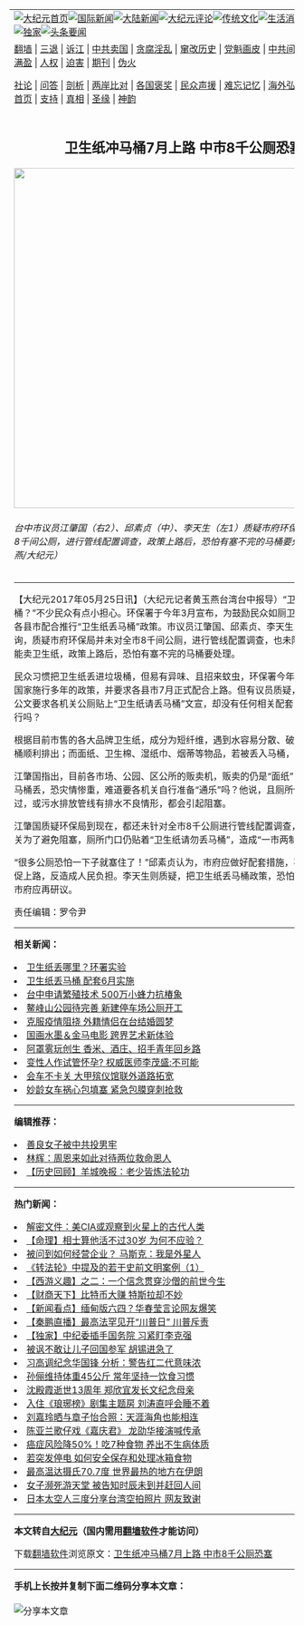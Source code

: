 <a name="1" id="1" target="_blank"></a><span id="1"></span>
<table align=center border="0"><tr><td colspan="2" VALIGN=TOP><a href="https://github.com/eoabji367/djy/blob/master/gb/nf1351518.md#1"><img src="https://raw.githubusercontent.com/eoabji367/www/master/t/djy/1.jpg" title="大纪元首页" alt="大纪元首页"></a><a href="https://github.com/eoabji367/djy/blob/master/gb/n24hr.md#1"><img src="https://raw.githubusercontent.com/eoabji367/www/master/t/djy/3.jpg" title="国际新闻" alt="国际新闻"></a><a href="https://github.com/eoabji367/djy/blob/master/gb/nsc413.md#1"><img src="https://raw.githubusercontent.com/eoabji367/www/master/t/djy/4.jpg" title="大陆新闻" alt="大陆新闻"></a><a href="https://github.com/eoabji367/djy/blob/master/gb/news392.md#1"><img src="https://raw.githubusercontent.com/eoabji367/www/master/t/djy/5.jpg" title="大纪元评论" alt="大纪元评论"></a><a href="https://github.com/eoabji367/djy/blob/master/gb/news2007.md#1"><img src="https://raw.githubusercontent.com/eoabji367/www/master/t/djy/6.jpg" title="传统文化" alt="传统文化"></a><a href="https://github.com/eoabji367/djy/blob/master/gb/news2008.md#1"><img src="https://raw.githubusercontent.com/eoabji367/www/master/t/djy/7.jpg" title="生活消费" alt="生活消费"></a><a href="https://github.com/eoabji367/djy/blob/master/gb/ncyule.md#1"><img src="https://raw.githubusercontent.com/eoabji367/www/master/t/djy/8.jpg" title="娱乐休闲" alt="娱乐休闲"></a><a href="https://github.com/eoabji367/djy/blob/master/gb/nsc1002.md#1"><img src="https://raw.githubusercontent.com/eoabji367/www/master/t/djy/9.jpg" title="健康" alt="健康"></a><a href="https://github.com/eoabji367/djy/blob/master/gb/nf6092.md#1"><img src="https://raw.githubusercontent.com/eoabji367/www/master/t/djy/10a.jpg" title="独家" alt="独家"></a><a href="https://github.com/eoabji367/djy/blob/master/gb/nf4514.md#1"><img src="https://raw.githubusercontent.com/eoabji367/www/master/t/djy/12a.jpg" title="头条要闻" alt="头条要闻"></a></td></tr>
<tr><td colspan="2" VALIGN=TOP><a target="_blank" href="https://github.com/eoabji367/www/blob/master/README.md?zsrh#1">翻墙</a> | <a target="_blank" href="https://github.com/eoabji367/djy/blob/master/gb/nf5657.md#1">三退</a> | <a target="_blank" href="https://github.com/eoabji367/djy/blob/master/gb/nf6124.md#1">诉江</a> | <a target="_blank" href="https://github.com/eoabji367/djy/blob/master/gb/nf1176117.md#1">中共卖国</a> | <a target="_blank" href="https://github.com/eoabji367/djy/blob/master/gb/nf5773.md#1">贪腐淫乱</a> | <a target="_blank" href="https://github.com/eoabji367/djy/blob/master/gb/nf1176115.md#1">窜改历史</a> | <a target="_blank" href="https://github.com/eoabji367/djy/blob/master/gb/nf1176107.md#1">党魁画皮</a> | <a target="_blank" href="https://github.com/eoabji367/djy/blob/master/gb/nf1320400.md#1">中共间谍</a> | <a target="_blank" href="https://github.com/eoabji367/djy/blob/master/gb/nf1176114.md#1">破坏传统</a> | <a target="_blank" href="https://github.com/eoabji367/ntdtv/blob/master/gb/prog447_1.md#1">恶贯满盈</a> | <a target="_blank" href="https://github.com/eoabji367/djy/blob/master/gb/ncid278.md#1">人权</a> | <a target="_blank" href="https://github.com/eoabji367/djy/blob/master/gb/nf1176111.md#1">迫害</a> | <a target="_blank" href="https://gitlab.com/szzdlab/mh-qikan/blob/master/README.md#1">期刊</a> | <a target="_blank" href="https://github.com/eoabji367/djy/blob/master/gb/nf5562.md#1">伪火</a></p><p><a target="_blank" href="https://github.com/eoabji367/djy/blob/master/gb/9p.md#1">社论</a> | <a target="_blank" href="https://github.com/eoabji367/djy/blob/master/gb/nf4378.md#1">问答</a> | <a target="_blank" href="https://github.com/eoabji367/djy/blob/master/gb/nf5792.md#1">剖析</a> | <a target="_blank" href="https://github.com/eoabji367/djy/blob/master/gb/nf5735.md#1">两岸比对</a> | <a target="_blank" href="https://github.com/eoabji367/djy/blob/master/gb/nf6119.md#1">各国褒奖</a> | <a target="_blank" href="https://github.com/eoabji367/djy/blob/master/gb/nf6120.md#1">民众声援</a> | <a target="_blank" href="https://github.com/eoabji367/djy/blob/master/gb/nf1188594.md#1">难忘记忆</a> | <a target="_blank" href="https://github.com/eoabji367/djy/blob/master/gb/nf3180.md#1">海外弘传</a> | <a target="_blank" href="https://github.com/eoabji367/djy/blob/master/gb/nf5410.md#1">万人上访</a> | <a target="_blank" href="https://github.com/eoabji367/www/blob/master/README.md?zsrh#1">平台首页</a> | <a target="_blank" href="https://github.com/eoabji367/djy/blob/master/gb/nf4386.md#1">支持</a> | <a target="_blank" href="https://github.com/eoabji367/djy/blob/master/gb/nf4389.md#1">真相</a> | <a target="_blank" href="https://github.com/eoabji367/djy/blob/master/gb/nf5790.md#1">圣缘</a> | <a target="_blank" href="https://github.com/eoabji367/djy/blob/master/gb/nf4786.md#1">神韵</a></td></tr>
<tr><td VALIGN=TOP width="626"><h2 align=center>卫生纸冲马桶7月上路  中市8千公厕恐塞</h2>
<img width="600" src="https://i.epochtimes.com/assets/uploads/2017/05/263987-600x400.jpg" />
<h6>台中市议员江肇国（右2）、邱素贞（中）、李天生（左1）质疑市府环保局并未对全市8千间公厕，进行管线配置调查，政策上路后，恐怕有塞不完的马桶要处理。（黄玉燕/大纪元）
</h6>
<hr>
<p>【大纪元2017年05月25日讯】（大纪元记者黄玉燕台湾台中报导）“<ahref="https://github.com/eoabji367/djy/blob/master/gb/tag/%E5%8D%AB%E7%94%9F%E7%BA%B8.md#1">卫生纸</a>只能丢<ahref="https://github.com/eoabji367/djy/blob/master/gb/tag/%E9%A9%AC%E6%A1%B6.md#1">马桶</a>？”不少民众有点小担心。<ahref="https://github.com/eoabji367/djy/blob/master/gb/tag/%E7%8E%AF%E4%BF%9D%E7%BD%B2.md#1">环保署</a>于今年3月宣布，为鼓励民众如厕卫生习惯，全台各县市配合推行“<ahref="https://github.com/eoabji367/djy/blob/master/gb/tag/%E5%8D%AB%E7%94%9F%E7%BA%B8.md#1">卫生纸</a>丢<ahref="https://github.com/eoabji367/djy/blob/master/gb/tag/%E9%A9%AC%E6%A1%B6.md#1">马桶</a>”政策。市议员江肇国、邱素贞、李天生25日于议会质询，质疑市府环保局并未对全市8千间<ahref="https://github.com/eoabji367/djy/blob/master/gb/tag/%E5%85%AC%E5%8E%95.md#1">公厕</a>，进行管线配置调查，也未限制贩卖机只能卖卫生纸，政策上路后，恐怕有塞不完的马桶要处理。</p>
<p>民众习惯把卫生纸丢进垃圾桶，但易有异味、且招来蚊虫，<ahref="https://github.com/eoabji367/djy/blob/master/gb/tag/%E7%8E%AF%E4%BF%9D%E7%BD%B2.md#1">环保署</a>今年宣示跟进许多国家施行多年的政策，并要求各县市7月正式配合上路。但有议员质疑，环保局发出公文要求各机关<ahref="https://github.com/eoabji367/djy/blob/master/gb/tag/%E5%85%AC%E5%8E%95.md#1">公厕</a>贴上“卫生纸请丢马桶”文宣，却没有任何相关配套，匆忙上路可行吗？</p>
<p>根据目前市售的各大品牌卫生纸，成分为短纤维，遇到水容易分散、破碎，皆能被马桶顺利排出；而面纸、卫生棉、湿纸巾、烟蒂等物品，若被丢入马桶，恐造成阻塞。</p>
<p>江肇国指出，目前各市场、公园、区公所的贩卖机，贩卖的仍是“面纸”，若一股脑往马桶丢，恐灾情惨重，难道要各机关自行准备“通乐”吗？他说，且厕所位置若更动过，或污水排放管线有排水不良情形，都会引起阻塞。</p>
<p>江肇国质疑环保局到现在，都还未针对全市8千公厕进行管线配置调查，导致许多机关为了避免阻塞，厕所门口仍贴着“卫生纸请勿丢马桶”，造成“一市两制”情况。</p>
<p>“很多公厕恐怕一下子就塞住了！”邱素贞认为，市府应做好配套措施，不要让政策匆促上路，反造成人民负担。李天生则质疑，把卫生纸丢马桶政策，恐怕与民情不符，市府应再研议。</p>
<p>责任编辑：罗令尹</p>

<hr>


<strong>相关新闻：</strong>
<li><a href="https://github.com/eoabji367/djy/blob/master/gb/10/7/21/n2972520.md#1">卫生纸丢哪里？环署实验</a></li>
<li><a href="https://github.com/eoabji367/djy/blob/master/gb/17/3/14/n8921078.md#1">卫生纸丢马桶  配套6月实施</a></li>
<li><a href="https://github.com/eoabji367/djy/blob/master/gb/21/2/23/n12768011.md#1">台中申请繁殖技术  500万小蜂力抗椿象</a></li>
<li><a href="https://github.com/eoabji367/djy/blob/master/gb/21/2/22/n12767965.md#1">鳌峰山公园待完善  新建停车场公厕开工</a></li>
<li><a href="https://github.com/eoabji367/djy/blob/master/gb/21/2/21/n12765012.md#1">克服疫情阻挠 外籍情侣在台结婚圆梦</a></li>
<li><a href="https://github.com/eoabji367/djy/blob/master/gb/21/2/21/n12765062.md#1">国画水墨＆金马电影 跨界艺术新体验</a></li>
<li><a href="https://github.com/eoabji367/djy/blob/master/gb/21/2/21/n12765230.md#1">阿罩雾玩创生 香米、酒庄、招手青年回乡路</a></li>
<li><a href="https://github.com/eoabji367/djy/blob/master/gb/21/2/19/n12762336.md#1">变性人作试管怀孕?  权威医师李茂盛:不可能</a></li>
<li><a href="https://github.com/eoabji367/djy/blob/master/gb/21/2/19/n12762239.md#1">会车不卡关 大甲殡仪馆联外道路拓宽</a></li>
<li><a href="https://github.com/eoabji367/djy/blob/master/gb/21/2/18/n12759583.md#1">妙龄女车祸心包填塞 紧急包膜穿刺抢救</a></li>
<hr>


<strong>编辑推荐：</strong>
<li><a href="https://github.com/eoabji367/djy/blob/master/gb/13/9/29/n3974789.md?dfh#1" target="_blank">善良女子被中共投男牢</a></li><li><a href="https://github.com/tsiac2612/djy/blob/master/gb/17/12/12/n9951023.md#1" target="_blank">林辉：周恩来如此对待两位救命恩人</a></li><li><a href="https://github.com/tsiac2612/djy/blob/master/gb/12/11/10/n3726603.md#1" target="_blank">【历史回顾】羊城晚报：老少皆炼法轮功</a></li>
<hr>

<strong>热门新闻：</strong>
<li><a href="https://github.com/eoabji367/djy/blob/master/gb/21/2/19/n12762219.md#1">解密文件：美CIA或观察到火星上的古代人类</a></li>
<li><a href="https://github.com/eoabji367/djy/blob/master/gb/20/12/30/n12653772.md#1">【命理】相士算他活不过30岁 为何不应验？</a></li>
<li><a href="https://github.com/eoabji367/djy/blob/master/gb/21/2/16/n12755606.md#1">被问到如何经营企业？ 马斯克：我是外星人</a></li>
<li><a href="https://github.com/eoabji367/djy/blob/master/gb/21/2/16/n12756200.md#1">《转法轮》中提及的若干史前文明案例（1）</a></li>
<li><a href="https://github.com/eoabji367/djy/blob/master/gb/18/3/8/n10200680.md#1">【西游义趣】之二：一个信念贯穿沙僧的前世今生</a></li>
<li><a href="https://github.com/eoabji367/djy/blob/master/gb/21/2/22/n12768264.md#1">【财商天下】比特币大赚  特斯拉却不妙</a></li>
<li><a href="https://github.com/eoabji367/djy/blob/master/gb/21/2/21/n12764944.md#1">【新闻看点】缅甸版六四？华春莹言论网友爆笑</a></li>
<li><a href="https://github.com/eoabji367/djy/blob/master/gb/21/2/22/n12768047.md#1">【秦鹏直播】最高法罕见开“川普日” 川普斥责</a></li>
<li><a href="https://github.com/eoabji367/djy/blob/master/gb/21/2/18/n12760322.md#1">【独家】中纪委插手国务院 习紧盯李克强</a></li>
<li><a href="https://github.com/eoabji367/djy/blob/master/gb/21/2/21/n12765948.md#1">被讽不敢让儿子回国参军 胡锡进急了</a></li>
<li><a href="https://github.com/eoabji367/djy/blob/master/gb/21/2/21/n12765796.md#1">习高调纪念华国锋 分析：警告红二代意味浓</a></li>
<li><a href="https://github.com/eoabji367/djy/blob/master/gb/21/2/22/n12766316.md#1">孙俪维持体重45公斤 常年坚持一饮食习惯</a></li>
<li><a href="https://github.com/eoabji367/djy/blob/master/gb/21/2/19/n12763516.md#1">沈殿霞逝世13周年 郑欣宜发长文纪念母亲</a></li>
<li><a href="https://github.com/eoabji367/djy/blob/master/gb/21/2/21/n12765995.md#1">入住《琅琊榜》剧集主题房 刘涛直呼会睡不着</a></li>
<li><a href="https://github.com/eoabji367/djy/blob/master/gb/21/2/19/n12763226.md#1">刘嘉玲晒与章子怡合照：天涯海角也能相连</a></li>
<li><a href="https://github.com/eoabji367/djy/blob/master/gb/21/2/21/n12765209.md#1">陈亚兰歌仔戏《嘉庆君》 龙劭华接演喊传承</a></li>
<li><a href="https://github.com/eoabji367/djy/blob/master/gb/21/2/19/n12762882.md#1">癌症风险降50%！吃7种食物 养出不生病体质</a></li>
<li><a href="https://github.com/eoabji367/djy/blob/master/gb/21/2/20/n12764713.md#1">若突发停电 如何安全保存和处理冰箱食物</a></li>
<li><a href="https://github.com/eoabji367/djy/blob/master/gb/21/2/21/n12765071.md#1">最高温达摄氏70.7度 世界最热的地方在伊朗</a></li>
<li><a href="https://github.com/eoabji367/djy/blob/master/gb/21/2/21/n12765309.md#1">女子濒死游天堂 被告知时辰未到并赶回人间</a></li>
<li><a href="https://github.com/eoabji367/djy/blob/master/gb/21/2/21/n12765194.md#1">日本太空人三度分享台湾空拍照片 网友致谢</a></li>
<hr>

<strong>本文转自<a href="https://www.epochtimes.com">大纪元</a>（国内需用<a href="https://github.com/eoabji367/www/blob/master/README.md#8">翻墙软件</a>才能访问）</strong><p>下载<a href="https://github.com/eoabji367/www/blob/master/README.md#8">翻墙软件</a>浏览原文：<a href="https://www.epochtimes.com/gb/17/5/25/n9186760.htm">卫生纸冲马桶7月上路  中市8千公厕恐塞</a></p><hr>

<strong>手机上长按并复制下面二维码分享本文章：</strong><br><br><img src="https://chart.apis.google.com/chart?cht=qr&chs=240x240&choe=UTF-8&chld=M|2&chl=https://github.com/eoabji367/djy/blob/master/gb/17/5/25/n9186760.md%231" title="分享本文章"></td><td VALIGN=TOP><a href="https://github.com/eoabji367/djy/blob/master/gb/16/1/21/n4622075.md?dfh#1" target="_blank"><img src="https://raw.githubusercontent.com/eoabji367/djy/master/gb/300/wei-f1.jpg" title="中共的伪火骗局"  alt="中共的伪火骗局"></a><br><a href="https://github.com/eoabji367/www/blob/master/README.md?dfh#9" target="_blank"><img src="https://raw.githubusercontent.com/eoabji367/djy/master/gb/300/yong-h.jpg" title="永恒的见证"  alt="永恒的见证"></a><br><a href="https://github.com/eoabji367/djy/blob/master/gb/13/9/29/n3974789.md?dfh#1" target="_blank"><img src="https://raw.githubusercontent.com/eoabji367/djy/master/gb/300/shang-lnz.jpg" title="善良女子被中共投男牢"  alt="善良女子被中共投男牢"></a><br><a href="https://github.com/eoabji367/djy/blob/master/gb/16/3/16/n4663449.md?dfh#1" target="_blank"><img src="https://raw.githubusercontent.com/eoabji367/djy/master/gb/300/huo-z3.jpg" title="警卫目击活摘器官"  alt="警卫目击活摘器官"></a><br><a href="https://github.com/eoabji367/djy/blob/master/gb/16/8/7/n8177641.md?dfh#1" target="_blank"><img src="https://raw.githubusercontent.com/eoabji367/djy/master/gb/300/huo-z4.jpg" title="证人描述活摘恐怖"  alt="证人描述活摘恐怖"></a><br><a href="https://github.com/eoabji367/djy/blob/master/gb/10/4/19/n2881569.md?dfh#1" target="_blank"><img src="https://raw.githubusercontent.com/eoabji367/djy/master/gb/300/huo-z1.jpg" title="揭开活摘器官黑幕"  alt="揭开活摘器官黑幕"></a><br><a href="https://github.com/eoabji367/djy/blob/master/gb/10/11/7/n3077476.md?dfh#1" target="_blank"><img src="https://raw.githubusercontent.com/eoabji367/djy/master/gb/300/ma-ks.jpg" title="马克思的成魔之路"  alt="马克思的成魔之路"></a><br><a href="https://github.com/eoabji367/djy/blob/master/gb/14/6/9/n4173977.md?dfh#1" target="_blank"><img src="https://raw.githubusercontent.com/eoabji367/djy/master/gb/300/chang-zs.jpg" title="藏字石 蕴天机"  alt="藏字石 蕴天机"></a><br><a href="https://github.com/eoabji367/djy/blob/master/gb/18/5/10/n10381511.md?dfh#1" target="_blank"><img src="https://raw.githubusercontent.com/eoabji367/djy/master/gb/300/st1.jpg" title="关注3亿人三退"  alt="关注3亿人三退"></a><br><a href="https://github.com/eoabji367/djy/blob/master/gb/18/3/21/n10237682.md?dfh#1" target="_blank"><img src="https://raw.githubusercontent.com/eoabji367/djy/master/gb/300/jie-t.jpg" title="解体中共复兴中华"  alt="解体中共复兴中华"></a><br><a href="https://github.com/eoabji367/djy/blob/master/gb/9/2/9/n2422991.md?dfh#1" target="_blank"><img src="https://raw.githubusercontent.com/eoabji367/djy/master/gb/300/gao-zs.jpg" title="中共迫害良心律师"  alt="中共迫害良心律师"></a><br><a href="https://github.com/eoabji367/djy/blob/master/gb/18/12/9/n10900044.md?dfh#1" target="_blank"><img src="https://raw.githubusercontent.com/eoabji367/djy/master/gb/300/sj1.jpg" title="303万人举报江泽民"  alt="303万人举报江泽民"></a><br><a href="https://github.com/eoabji367/djy/blob/master/gb/18/8/28/n10672014.md?dfh#1" target="_blank"><img src="https://raw.githubusercontent.com/eoabji367/djy/master/gb/300/sj2.jpg" title="这些官员为何起诉江泽民"  alt="这些官员为何起诉江泽民"></a><br><a href="https://github.com/eoabji367/djy/blob/master/gb/8/12/18/n2367165.md?dfh#1" target="_blank"><img src="https://raw.githubusercontent.com/eoabji367/djy/master/gb/300/liangan.jpg" title="海峡两岸的强烈对比"  alt="海峡两岸的强烈对比"></a><br><a href="https://github.com/eoabji367/djy/blob/master/gb/15/12/10/n4593139.md?dfh#1" target="_blank"><img src="https://raw.githubusercontent.com/eoabji367/djy/master/gb/300/jia-ndzl.jpg" title="加拿大总理的贺信"  alt="加拿大总理的贺信"></a><br><a href="https://github.com/eoabji367/djy/blob/master/gb/11/6/17/n3289382.md?dfh#1" target="_blank"><img src="https://raw.githubusercontent.com/eoabji367/djy/master/gb/300/xiao-wd.jpg" title="探寻真相兼听则明"  alt="探寻真相兼听则明"></a><br><a href="https://github.com/eoabji367/djy/blob/master/gb/18/10/27/n10812623.md?dfh#1" target="_blank"><img src="https://raw.githubusercontent.com/eoabji367/djy/master/gb/300/yindu.jpg" title="印度媒体报道东方"  alt="印度媒体报道东方"></a><br><a href="https://github.com/eoabji367/djy/blob/master/gb/18/6/9/n10469652.md?dfh#1" target="_blank"><img src="https://raw.githubusercontent.com/eoabji367/djy/master/gb/300/xie-j.jpg" title="不一样的海外校园"  alt="不一样的海外校园"></a><br><a href="https://github.com/eoabji367/djy/blob/master/gb/7/4/5/n1669415.md?dfh#1" target="_blank"><img src="https://raw.githubusercontent.com/eoabji367/djy/master/gb/300/li-up.jpg" title="从大师到徒弟的传奇"  alt="从大师到徒弟的传奇"></a><br><a href="https://github.com/eoabji367/djy/blob/master/gb/17/5/26/n9191512.md?dfh#1" target="_blank"><img src="https://raw.githubusercontent.com/eoabji367/djy/master/gb/300/zfl2.jpg" title="亿万人与东方一本奇书"  alt="亿万人与东方一本奇书"></a><br><a href="https://github.com/eoabji367/djy/blob/master/gb/13/11/27/n4020290.md?dfh#1" target="_blank"><img src="https://raw.githubusercontent.com/eoabji367/djy/master/gb/300/zhen-h.jpg" title="大陆见不到的震撼场面"  alt="大陆见不到的震撼场面"></a><br><a href="https://github.com/eoabji367/djy/blob/master/gb/15/7/17/n4482910.md?dfh#1" target="_blank"><img src="https://raw.githubusercontent.com/eoabji367/djy/master/gb/300/dalu-sk.jpg" title="人心向善 大陆当初盛况"  alt="人心向善 大陆当初盛况"></a><br><a href="https://github.com/eoabji367/djy/blob/master/gb/19/1/5/n10955468.md?dfh#1" target="_blank"><img src="https://raw.githubusercontent.com/eoabji367/djy/master/gb/300/zfl1.jpg" title="追寻真理 这书讲什么"  alt="追寻真理 这书讲什么"></a><br><a href="https://github.com/eoabji367/www/blob/master/README.md?dfh#1" target="_blank"><img src="https://raw.githubusercontent.com/eoabji367/djy/master/gb/300/fq1.jpg" title="下载免费翻墙软件"  alt="下载免费翻墙软件"></a><br></td></tr></table>
